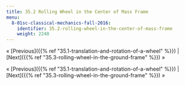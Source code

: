 ```yaml
---
title: 35.2 Rolling Wheel in the Center of Mass Frame
menu:
  8-01sc-classical-mechanics-fall-2016:
    identifier: 35.2-rolling-wheel-in-the-center-of-mass-frame
    weight: 2240
---
```

« [Previous]({{% ref "35.1-translation-and-rotation-of-a-wheel" %}}) | [Next]({{% ref "35.3-rolling-wheel-in-the-ground-frame" %}}) »

« [Previous]({{% ref "35.1-translation-and-rotation-of-a-wheel" %}}) | [Next]({{% ref "35.3-rolling-wheel-in-the-ground-frame" %}}) »